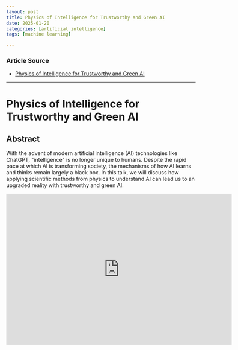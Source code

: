 ```yaml
---
layout: post
title: Physics of Intelligence for Trustworthy and Green AI​ 
date: 2025-01-20
categories: [artificial intelligence]
tags: [machine learning]

---
```


### Article Source


* [Physics of Intelligence for Trustworthy and Green AI​](https://www.youtube.com/watch?v=M7l5Q_bRM1g)

---

# Physics of Intelligence for Trustworthy and Green AI​


## Abstract

With the advent of modern artificial intelligence (AI) technologies like ChatGPT, "intelligence" is no longer unique to humans. Despite the rapid pace at which AI is transforming society, the mechanisms of how AI learns and thinks remain largely a black box. In this talk, we will discuss how applying scientific methods from physics to understand AI can lead us to an upgraded reality with trustworthy and green AI.


<iframe width="600" height="400" src="https://www.youtube.com/embed/M7l5Q_bRM1g?si=lsSqU-_UHIqMA3XD" title="YouTube video player" frameborder="0" allow="accelerometer; autoplay; clipboard-write; encrypted-media; gyroscope; picture-in-picture; web-share" referrerpolicy="strict-origin-when-cross-origin" allowfullscreen></iframe>
